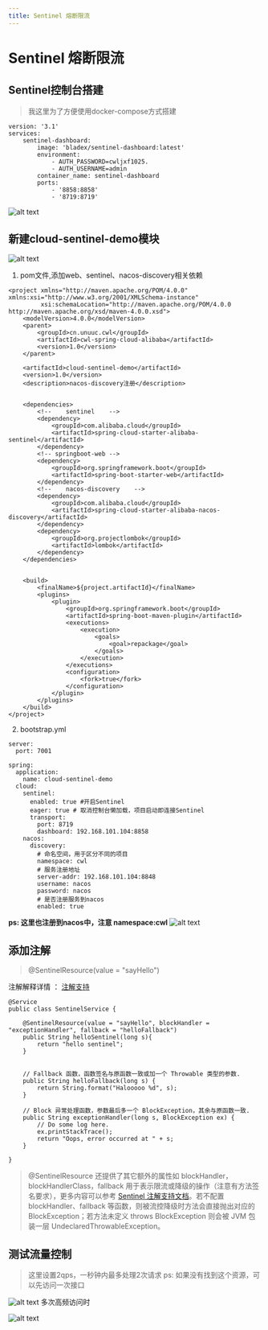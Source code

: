 ```yaml
---
title: Sentinel 熔断限流
---
```

# Sentinel 熔断限流

## Sentinel控制台搭建
> 我这里为了方便使用docker-compose方式搭建

```
version: '3.1' 
services:
    sentinel-dashboard:
        image: 'bladex/sentinel-dashboard:latest'
        environment:
            - AUTH_PASSWORD=cwljxf1025.
            - AUTH_USERNAME=admin
        container_name: sentinel-dashboard
        ports:
            - '8858:8858'
            - '8719:8719'
```
![alt text](image-30.png)

## 新建cloud-sentinel-demo 模块

![alt text](image-31.png)

1. pom文件,添加web、sentinel、nacos-discovery相关依赖
```
<project xmlns="http://maven.apache.org/POM/4.0.0" xmlns:xsi="http://www.w3.org/2001/XMLSchema-instance"
         xsi:schemaLocation="http://maven.apache.org/POM/4.0.0 http://maven.apache.org/xsd/maven-4.0.0.xsd">
    <modelVersion>4.0.0</modelVersion>
    <parent>
        <groupId>cn.unuuc.cwl</groupId>
        <artifactId>cwl-spring-cloud-alibaba</artifactId>
        <version>1.0</version>
    </parent>

    <artifactId>cloud-sentinel-demo</artifactId>
    <version>1.0</version>
    <description>nacos-discovery注册</description>


    <dependencies>
        <!--    sentinel    -->
        <dependency>
            <groupId>com.alibaba.cloud</groupId>
            <artifactId>spring-cloud-starter-alibaba-sentinel</artifactId>
        </dependency>
        <!-- springboot-web -->
        <dependency>
            <groupId>org.springframework.boot</groupId>
            <artifactId>spring-boot-starter-web</artifactId>
        </dependency>
        <!--    nacos-discovery    -->
        <dependency>
            <groupId>com.alibaba.cloud</groupId>
            <artifactId>spring-cloud-starter-alibaba-nacos-discovery</artifactId>
        </dependency>
        <dependency>
            <groupId>org.projectlombok</groupId>
            <artifactId>lombok</artifactId>
        </dependency>
    </dependencies>


    <build>
        <finalName>${project.artifactId}</finalName>
        <plugins>
            <plugin>
                <groupId>org.springframework.boot</groupId>
                <artifactId>spring-boot-maven-plugin</artifactId>
                <executions>
                    <execution>
                        <goals>
                            <goal>repackage</goal>
                        </goals>
                    </execution>
                </executions>
                <configuration>
                    <fork>true</fork>
                </configuration>
            </plugin>
        </plugins>
    </build>
</project>

```

2. bootstrap.yml
```
server:
  port: 7001

spring:
  application:
    name: cloud-sentinel-demo
  cloud:
    sentinel:
      enabled: true #开启Sentinel
      eager: true # 取消控制台懒加载，项目启动即连接Sentinel
      transport:
        port: 8719
        dashboard: 192.168.101.104:8858
    nacos:
      discovery:
        # 命名空间，用于区分不同的项目
        namespace: cwl
        # 服务注册地址
        server-addr: 192.168.101.104:8848
        username: nacos
        password: nacos
        # 是否注册服务到nacos
        enabled: true

```
**ps: 这里也注册到nacos中，注意 namespace:cwl**
![alt text](image-32.png)
## 添加注解
> @SentinelResource(value = "sayHello") 

注解解释详情 ：
[注解支持](https://github.com/alibaba/Sentinel/wiki/%E6%B3%A8%E8%A7%A3%E6%94%AF%E6%8C%81)
```
@Service
public class SentinelService {

    @SentinelResource(value = "sayHello", blockHandler = "exceptionHandler", fallback = "helloFallback")
    public String helloSentinel(long s){
        return "hello sentinel";
    }


    // Fallback 函数，函数签名与原函数一致或加一个 Throwable 类型的参数.
    public String helloFallback(long s) {
        return String.format("Halooooo %d", s);
    }

    // Block 异常处理函数，参数最后多一个 BlockException，其余与原函数一致.
    public String exceptionHandler(long s, BlockException ex) {
        // Do some log here.
        ex.printStackTrace();
        return "Oops, error occurred at " + s;
    }

}
```
> @SentinelResource 还提供了其它额外的属性如 blockHandler，blockHandlerClass，fallback 用于表示限流或降级的操作（注意有方法签名要求），更多内容可以参考 [Sentinel 注解支持文档](https://github.com/alibaba/Sentinel/wiki/%E6%B3%A8%E8%A7%A3%E6%94%AF%E6%8C%81)。若不配置 blockHandler、fallback 等函数，则被流控降级时方法会直接抛出对应的 BlockException；若方法未定义 throws BlockException 则会被 JVM 包装一层 UndeclaredThrowableException。

## 测试流量控制
> 这里设置2qps，一秒钟内最多处理2次请求
> ps: 如果没有找到这个资源，可以先访问一次接口

![alt text](image-33.png)
多次高频访问时

![alt text](image-34.png)